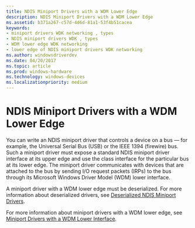 ```yaml
---
title: NDIS Miniport Drivers with a WDM Lower Edge
description: NDIS Miniport Drivers with a WDM Lower Edge
ms.assetid: b371a267-c57d-4d6d-81a1-53f4b51cacea
keywords:
- miniport drivers WDK networking , types
- NDIS miniport drivers WDK , types
- WDM lower edge WDK networking
- lower edge of NDIS miniport drivers WDK networking
ms.author: windowsdriverdev
ms.date: 04/20/2017
ms.topic: article
ms.prod: windows-hardware
ms.technology: windows-devices
ms.localizationpriority: medium
---
```


# NDIS Miniport Drivers with a WDM Lower Edge





You can write an NDIS miniport driver that controls a device on a bus — for example, the Universal Serial Bus (USB) or the IEEE 1394 (firewire) bus. Such a miniport driver must expose a standard NDIS miniport driver interface at its upper edge and use the class interface for the particular bus at its lower edge. The miniport driver communicates with devices that are attached to the bus by sending I/O request packets (IRPs) to the bus through its Microsoft Windows Driver Model (WDM) lower interface.

A miniport driver with a WDM lower edge must be deserialized. For more information about deserialized drivers, see [Deserialized NDIS Miniport Drivers](deserialized-ndis-miniport-drivers.md).

For more information about miniport drivers with a WDM lower edge, see [Miniport Drivers with a WDM Lower Interface](miniport-drivers-with-a-wdm-lower-interface.md).

 

 






